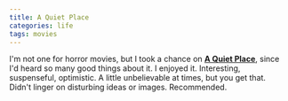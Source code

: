 ```yaml
---
title: A Quiet Place
categories: life
tags: movies
---
```


I'm not one for horror movies, but I took a chance on [**A Quiet Place**](https://www.amazon.com/Quiet-Place-Emily-Blunt/dp/B07BYSTXMF), since I'd heard so many good things about it. I enjoyed it. Interesting, suspenseful, optimistic. A little unbelievable at times, but you get that. Didn't linger on disturbing ideas or images. Recommended.
